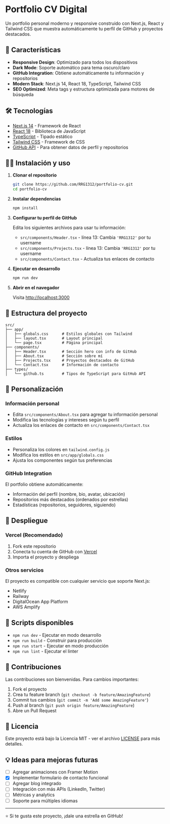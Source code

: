 # Portfolio CV Digital

Un portfolio personal moderno y responsive construido con Next.js, React y Tailwind CSS que muestra automáticamente tu perfil de GitHub y proyectos destacados.

## 🚀 Características

- **Responsive Design**: Optimizado para todos los dispositivos
- **Dark Mode**: Soporte automático para tema oscuro/claro
- **GitHub Integration**: Obtiene automáticamente tu información y repositorios
- **Modern Stack**: Next.js 14, React 18, TypeScript, Tailwind CSS
- **SEO Optimized**: Meta tags y estructura optimizada para motores de búsqueda

## 🛠️ Tecnologías

- [Next.js 14](https://nextjs.org/) - Framework de React
- [React 18](https://reactjs.org/) - Biblioteca de JavaScript
- [TypeScript](https://www.typescriptlang.org/) - Tipado estático
- [Tailwind CSS](https://tailwindcss.com/) - Framework de CSS
- [GitHub API](https://docs.github.com/en/rest) - Para obtener datos de perfil y repositorios

## 🏃‍♂️ Instalación y uso

1. **Clonar el repositorio**
   ```bash
   git clone https://github.com/RRG1312/portfolio-cv.git
   cd portfolio-cv
   ```

2. **Instalar dependencias**
   ```bash
   npm install
   ```

3. **Configurar tu perfil de GitHub**
   
   Edita los siguientes archivos para usar tu información:
   
   - `src/components/Header.tsx` - línea 13: Cambia `'RRG1312'` por tu username
   - `src/components/Projects.tsx` - línea 13: Cambia `'RRG1312'` por tu username
   - `src/components/Contact.tsx` - Actualiza tus enlaces de contacto

4. **Ejecutar en desarrollo**
   ```bash
   npm run dev
   ```

5. **Abrir en el navegador**
   
   Visita [http://localhost:3000](http://localhost:3000)

## 📁 Estructura del proyecto

```
src/
├── app/
│   ├── globals.css      # Estilos globales con Tailwind
│   ├── layout.tsx       # Layout principal
│   └── page.tsx         # Página principal
├── components/
│   ├── Header.tsx       # Sección hero con info de GitHub
│   ├── About.tsx        # Sección sobre mí
│   ├── Projects.tsx     # Proyectos destacados de GitHub
│   └── Contact.tsx      # Información de contacto
├── types/
│   └── github.ts        # Tipos de TypeScript para GitHub API
```

## 🎨 Personalización

### Información personal
- Edita `src/components/About.tsx` para agregar tu información personal
- Modifica las tecnologías y intereses según tu perfil
- Actualiza los enlaces de contacto en `src/components/Contact.tsx`

### Estilos
- Personaliza los colores en `tailwind.config.js`
- Modifica los estilos en `src/app/globals.css`
- Ajusta los componentes según tus preferencias

### GitHub Integration
El portfolio obtiene automáticamente:
- Información del perfil (nombre, bio, avatar, ubicación)
- Repositorios más destacados (ordenados por estrellas)
- Estadísticas (repositorios, seguidores, siguiendo)

## 🚀 Despliegue

### Vercel (Recomendado)
1. Fork este repositorio
2. Conecta tu cuenta de GitHub con [Vercel](https://vercel.com)
3. Importa el proyecto y despliega

### Otros servicios
El proyecto es compatible con cualquier servicio que soporte Next.js:
- Netlify
- Railway
- DigitalOcean App Platform
- AWS Amplify

## 📝 Scripts disponibles

- `npm run dev` - Ejecutar en modo desarrollo
- `npm run build` - Construir para producción
- `npm run start` - Ejecutar en modo producción
- `npm run lint` - Ejecutar el linter

## 🤝 Contribuciones

Las contribuciones son bienvenidas. Para cambios importantes:

1. Fork el proyecto
2. Crea tu feature branch (`git checkout -b feature/AmazingFeature`)
3. Commit tus cambios (`git commit -m 'Add some AmazingFeature'`)
4. Push al branch (`git push origin feature/AmazingFeature`)
5. Abre un Pull Request

## 📄 Licencia

Este proyecto está bajo la Licencia MIT - ver el archivo [LICENSE](LICENSE) para más detalles.

## 💡 Ideas para mejoras futuras

- [ ] Agregar animaciones con Framer Motion
- [X] Implementar formulario de contacto funcional
- [ ] Agregar blog integrado
- [ ] Integración con más APIs (LinkedIn, Twitter)
- [ ] Métricas y analytics
- [ ] Soporte para múltiples idiomas

---

⭐ Si te gusta este proyecto, ¡dale una estrella en GitHub!
